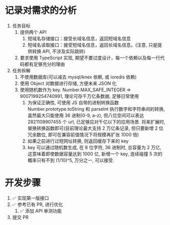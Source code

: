 # 记录对需求的分析

1.  任务目标
    1.  提供两个 API
        1.  短域名存储接口：接受长域名信息，返回短域名信息
        2.  短域名读取接口：接受短域名信息，返回长域名信息。(注意, 只是提供转换 API, 不涉及实际跳转)
    2.  要求使用 TypeScript 实现, 期望不要过度设计，每一个依赖以及每一行代码都有足够充分的理由
2.  任务拆解
    1.  不使用数据库(可以减去 mysql/knex 依赖, 或 ioredis 依赖)
    2.  使用 Object 对数据进行存储, 方便未来 JSON 化
    3.  使用随机数作为 key. Number.MAX_SAFE_INTEGER => 9007199254740991, 理论可存千万亿条数据, 足够日常使用
        1.  为保证正确性, 可使用 JS 自带的进制转换函数 Number.prototype.toString 和 parseInt 执行数字和字符串间的转换, 虽然最大只能使用 36 进制(0-9, a-z), 但八位空间可以表达 2821109907455 个 url, 已足够应对千亿以下的应用场景. 将来扩展时, 替换转换函数即可(目前理论最大支持 2 万亿条记录, 但只要新增 2 位冗余数位, 即可在兼容前值情况下将规模再扩张 1000 倍)
        2.  如果之前进行过短网址转换, 则返回缓存下来的 key
        3.  key 可以通过随机数生成, 在 8 位字符, 36 进制时, 总容量为 2 万亿, 这意味着即使数据容量达到 1000 亿, 新增一个 key, 连续碰撞 5 次的概率只有不到 (1/10)^5, 万分之一, 可以接受.

# 开发步骤

1.  ✅ 实现第一版接口
2.  ✅ 参考已有 PR, 进行优化
    1.  ✅ 添加 API 单测功能
3.  提交 PR
